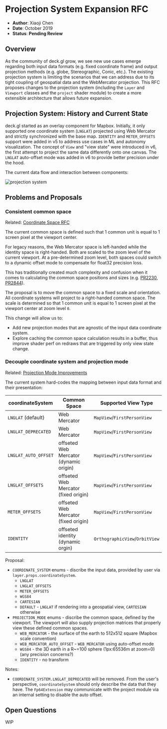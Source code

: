 # Projection System Expansion RFC

* **Author**: Xiaoji Chen
* **Date**: October 2019
* **Status**: **Pending Review**

## Overview

As the community of deck.gl grow, we see new use cases emerge regarding both input data formats (e.g. fixed coordinate frame) and output projection methods (e.g. globe, Stereographic, Conic, etc.). The existing projection system is limiting the scenarios that we can address due to its tight coupling of geospatial data and the WebMercator projection. This RFC proposes changes to the projection system (including the `Layer` and `Viewport` classes and the `project` shader module) to create a more extensible architecture that allows future expansion.


## Projection System: History and Current State

deck.gl started as an overlay component for Mapbox. Initially, it only supported one coordinate system (`LNGLAT`) projected using Web Mercator and strictly synchronized with the base map. `IDENTITY` and `METER_OFFSETS` support were added in v5 to address use cases in ML and autonomy visualization. The concept of `View` and "view state" were introduced in v6, the first attempt to project the same data differently onto one canvas. The `LNGLAT` auto-offset mode was added in v6 to provide better precision under the hood.

The current data flow and interaction between components:

![projection system](https://raw.github.com/uber-common/deck.gl-data/master/images/dev-docs/projection-rfc.png)

## Problems and Proposals

### Consistent common space

Related: [Coordinate Space RFC](/dev-docs/RFCs/v8.0/coordinate-space-rfc.md)

The current common space is defined such that 1 common unit is equal to 1 screen pixel at the viewport center.

For legacy reasons, the Web Mercator space is left-handed while the identity space is right-handed. Both are scaled to the zoom level of the current viewport. At a pre-determined zoom level, both spaces could switch to a dynamic offset mode to compensate for float32 precision loss.

This has traditionally created much complexity and confusion when it comes to calculating the common space positions and sizes (e.g. [PR2230](https://github.com/uber/deck.gl/pull/2230), [PR2844](https://github.com/uber/deck.gl/pull/2844)).

The proposal is to move the common space to a fixed scale and orientation. All coordinate systems will project to a right-handed common space. The scale is determined so that 1 common unit is equal to 1 screen pixel at the viewport center at zoom level `0`.

This change will allow us to:

- Add new projection modes that are agnostic of the input data coordinate system.
- Explore caching the common space calculation results in a buffer, thus improve shader perf on redraws that are triggered by only view state change.


### Decouple coordinate system and projection mode

Related: [Projection Mode Improvements](/dev-docs/RFCs/vNext/projection-mode-improvements-rfc.md)

The current system hard-codes the mapping between input data format and their presentation:

| coordinateSystem | Common Space | Supported View Type |
| --- | --- | --- |
| `LNGLAT` (default) | Web Mercator | `MapView`/`FirstPersonView` |
| `LNGLAT_DEPRECATED` | Web Mercator | `MapView`/`FirstPersonView` |
| `LNGLAT_AUTO_OFFSET` | offseted Web Mercator (dynamic origin) | `MapView`/`FirstPersonView` |
| `LNGLAT_OFFSETS` | offseted Web Mercator (fixed origin) | `MapView`/`FirstPersonView` |
| `METER_OFFSETS` | offseted Web Mercator (fixed origin) | `MapView`/`FirstPersonView` |
| `IDENTITY` | offseted identity (dynamic orgin) | `OrthographicView`/`OrbitView` |

Proposal:

- `COORDINATE_SYSTEM` enums - discribe the input data, provided by user via `layer.props.coordinateSystem`.
  + `LNGLAT`
  + `LNGLAT_OFFSETS`
  + `METER_OFFSETS`
  + `WGS84`
  + `CARTESIAN`
  + `DEFAULT` - `LNGLAT` if rendering into a geospatial view, `CARTESIAN` otherwise
- `PROJECTION_MODE` enums - discribe the common space, defined by the viewport. The viewport will also supply projection matrices that properly view these defined common spaces.
  + `WEB_MERCATOR` - the surface of the earth to 512x512 square (Mapbox scale convention)
  + `WEB_MERCATOR_AUTO_OFFSET` - `WEB_MERCATOR` using auto-offset mode
  + `WGS84` - the 3D earth in a R~=100 sphere (1px:65536m at zoom=0) (any precision concerns?)
  + `IDENTITY` - no transform

Notes:

- `COORDINATE_SYSTEM.LNGLAT_DEPRECATED` will be removed. From the user's perspective, `coordinateSystem` should only describe the data that they have. The `Fp64Extension` may communicate with the project module via an internal setting to disable the auto offset.

## Open Questions

WIP
